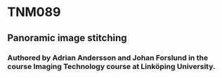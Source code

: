 # TNM089
## Panoramic image stitching 
### Authored by Adrian Andersson and Johan Forslund in the course Imaging Technology course at Linköping University.
